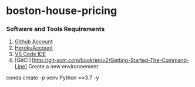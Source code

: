# boston-house-pricing

### Software and Tools Requirements

1. [Github Account](https://github.com)
2. [HerokuAccount](https://heroku.com)
3. [VS Code IDE](https://code.visualstudio.com/)
4. [GitCli][http://git-scm.com/book/en/v2/Getting-Started-The-Command-Line]
 Create a new environnement

 conda create -p venv Python ==3.7 -y